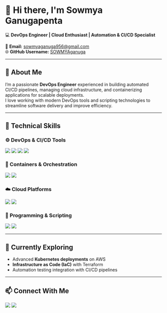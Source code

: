 # 👋 Hi there, I'm **Sowmya Ganugapenta**

💻 **DevOps Engineer | Cloud Enthusiast | Automation & CI/CD Specialist**

📧 **Email:** [sowmyaganuga956@gmail.com](mailto:sowmyaganuga956@gmail.com)  
🌐 **GitHub Username:** [SOWMYAganuga](https://github.com/SOWMYAganuga)

---

## 🚀 About Me  
I’m a passionate **DevOps Engineer** experienced in building automated CI/CD pipelines, managing cloud infrastructure, and containerizing applications for scalable deployments.  
I love working with modern DevOps tools and scripting technologies to streamline software delivery and improve efficiency.  

---

## 🧠 Technical Skills  

### ⚙️ DevOps & CI/CD Tools
<p>
  <img src="https://img.shields.io/badge/-Jenkins-D24939?style=flat&logo=jenkins&logoColor=white" />
  <img src="https://img.shields.io/badge/-GitHub_Actions-2088FF?style=flat&logo=github-actions&logoColor=white" />
  <img src="https://img.shields.io/badge/-CI/CD-4285F4?style=flat&logo=google-cloud&logoColor=white" />
  <img src="https://img.shields.io/badge/-Maven-C71A36?style=flat&logo=apache-maven&logoColor=white" />
</p>

### 🐳 Containers & Orchestration
<p>
  <img src="https://img.shields.io/badge/-Docker-2496ED?style=flat&logo=docker&logoColor=white" />
  <img src="https://img.shields.io/badge/-Kubernetes-326CE5?style=flat&logo=kubernetes&logoColor=white" />
</p>

### ☁️ Cloud Platforms
<p>
  <img src="https://img.shields.io/badge/-AWS-232F3E?style=flat&logo=amazon-aws&logoColor=white" />
  <img src="https://img.shields.io/badge/-Linux-FCC624?style=flat&logo=linux&logoColor=black" />
</p>

### 🐍 Programming & Scripting
<p>
  <img src="https://img.shields.io/badge/-Python-3776AB?style=flat&logo=python&logoColor=white" />
  <img src="https://img.shields.io/badge/-Shell_Scripting-4EAA25?style=flat&logo=gnu-bash&logoColor=white" />
</p>

---

## 🌱 Currently Exploring  
- Advanced **Kubernetes deployments** on AWS  
- **Infrastructure as Code (IaC)** with Terraform  
- Automation testing integration with CI/CD pipelines  

---

## 📫 Connect With Me  
<p>
  <a href="mailto:sowmyaganuga956@gmail.com"><img src="https://img.shields.io/badge/Gmail-D14836?style=for-the-badge&logo=gmail&logoColor=white"/></a>
  <a href="https://github.com/SOWMYAganuga"><img src="https://img.shields.io/badge/GitHub-000000?style=for-the-badge&logo=github&logoColor=white"/></a>
</p>
